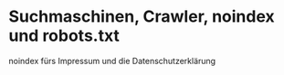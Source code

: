 # Suchmaschinen, Crawler, noindex und robots.txt

noindex fürs Impressum und die Datenschutzerklärung

